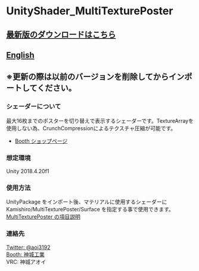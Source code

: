 # UnityShader_MultiTexturePoster
## [最新版のダウンロードはこちら](https://github.com/AoiKamishiro/UnityShader_MultiTexturePoster/releases)
## [English](https://github.com/AoiKamishiro/UnityShader_MultiTexturePoster/blob/master/README_EN.md)
## ※更新の際は以前のバージョンを削除してからインポートしてください。  
### シェーダーについて
最大16枚までのポスターを切り替えで表示するシェーダーです。TextureArrayを使用しない為、CrunchCompressionによるテクスチャ圧縮が可能です。  
* [Booth ショップページ](https://kamishirolab.booth.pm/items/2483104)
### 想定環境
Unity 2018.4.20f1
### 使用方法
UnityPackage をインポート後、マテリアルに使用するシェーダーに Kamishiro/MultiTexturePoster/Surface を指定する事で使用できます。  
[MultiTexturePoster の項目説明](https://github.com/AoiKamishiro/UnityShader_MultiTexturePoster/blob/master/Description.md)  
### 連絡先
[Twitter: @aoi3192](https://twitter.com/aoi3192)  
[Booth: 神城工業](https://kamishirolab.booth.pm/)  
VRC: 神城アオイ